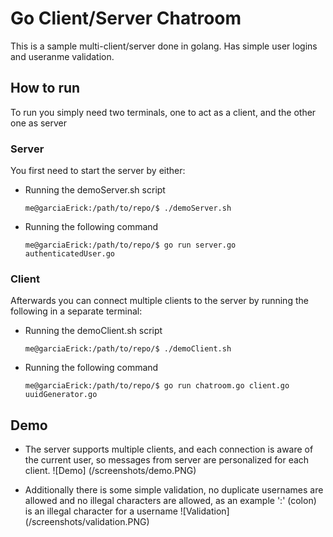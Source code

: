 # Go Client/Server Chatroom
This is a sample multi-client/server done in golang. Has simple user logins and useranme validation. 

## How to run 
To run you simply need two terminals, one to act as a client, and the other one as server

### Server
You first need to start the server by either:
* Running the demoServer.sh script
    ```console
    me@garciaErick:/path/to/repo/$ ./demoServer.sh
    ```
* Running the following command
    ```console
    me@garciaErick:/path/to/repo/$ go run server.go authenticatedUser.go
    ```

### Client
Afterwards you can connect multiple clients to the server by
running the following in a separate terminal:
* Running the demoClient.sh script
    ```console
    me@garciaErick:/path/to/repo/$ ./demoClient.sh
    ```
* Running the following command
    ```console
    me@garciaErick:/path/to/repo/$ go run chatroom.go client.go  uuidGenerator.go
    ```
## Demo
* The server supports multiple clients, and each connection is
aware of the current user, so messages from server are
personalized for each client.
![Demo] (/screenshots/demo.PNG)


* Additionally there is some simple validation, no duplicate
usernames are allowed and no illegal characters are allowed,
as an example ':' (colon) is an illegal character for a
username
![Validation] (/screenshots/validation.PNG)

